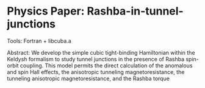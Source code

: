 # Physics Paper: Rashba-in-tunnel-junctions
Tools: Fortran + libcuba.a

Abstract:
We develop the simple cubic tight-binding Hamiltonian within the Keldysh formalism to study
tunnel junctions in the presence of Rashba spin-orbit coupling. This model permits the direct
calculation of the anomalous and spin Hall effects, the anisotropic tunneling magnetoresistance, the
tunneling anisotropic magnetoresistance, and the Rashba torque
